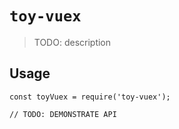 # `toy-vuex`

> TODO: description

## Usage

```
const toyVuex = require('toy-vuex');

// TODO: DEMONSTRATE API
```
